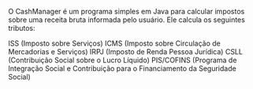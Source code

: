 
O CashManager é um programa simples em Java para calcular impostos sobre uma receita bruta informada pelo usuário. Ele calcula os seguintes tributos:

ISS (Imposto sobre Serviços)
ICMS (Imposto sobre Circulação de Mercadorias e Serviços)
IRPJ (Imposto de Renda Pessoa Jurídica)
CSLL (Contribuição Social sobre o Lucro Líquido)
PIS/COFINS (Programa de Integração Social e Contribuição para o Financiamento da Seguridade Social)
